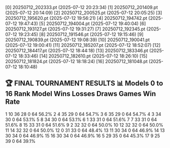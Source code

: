   [0] 20250712_202333.pt (2025-07-12 20:23:34)
  [1] 20250712_201409.pt (2025-07-12 20:14:09)
  [2] 20250712_200525.pt (2025-07-12 20:05:25)
  [3] 20250712_195620.pt (2025-07-12 19:56:21)
  [4] 20250712_194742.pt (2025-07-12 19:47:43)
  [5] 20250712_194004.pt (2025-07-12 19:40:04)
  [6] 20250712_193127.pt (2025-07-12 19:31:27)
  [7] 20250712_192345.pt (2025-07-12 19:23:45)
  [8] 20250712_191546.pt (2025-07-12 19:15:46)
  [9] 20250712_190839.pt (2025-07-12 19:08:39)
  [10] 20250712_190041.pt (2025-07-12 19:00:41)
  [11] 20250712_185207.pt (2025-07-12 18:52:07)
  [12] 20250712_184417.pt (2025-07-12 18:44:18)
  [13] 20250712_183346.pt (2025-07-12 18:33:46)
  [14] 20250712_182610.pt (2025-07-12 18:26:10)
  [15] 20250712_181824.pt (2025-07-12 18:18:24)
  [16] 20250712_181048.pt (2025-07-12 18:10:48)
  

🏆 FINAL TOURNAMENT RESULTS
📊 Models 0 to 16
Rank Model  Wins   Losses   Draws  Games  Win Rate
--------------------------------------------------
1    10     36     28       0      64     56.2%
2    4      35     29       0      64     54.7%
3    6      35     29       0      64     54.7%
4    3      34     30       0      64     53.1%
5    8      34     30       0      64     53.1%
6    1      33     31       0      64     51.6%
7    7      33     31       0      64     51.6%
8    15     33     31       0      64     51.6%
9    2      32     32       0      64     50.0%
10   12     32     32       0      64     50.0%
11   14     32     32       0      64     50.0%
12   0      31     33       0      64     48.4%
13   11     30     34       0      64     46.9%
14   13     30     34       0      64     46.9%
15   16     30     34       0      64     46.9%
16   5      29     35       0      64     45.3%
17   9      25     39       0      64     39.1%

